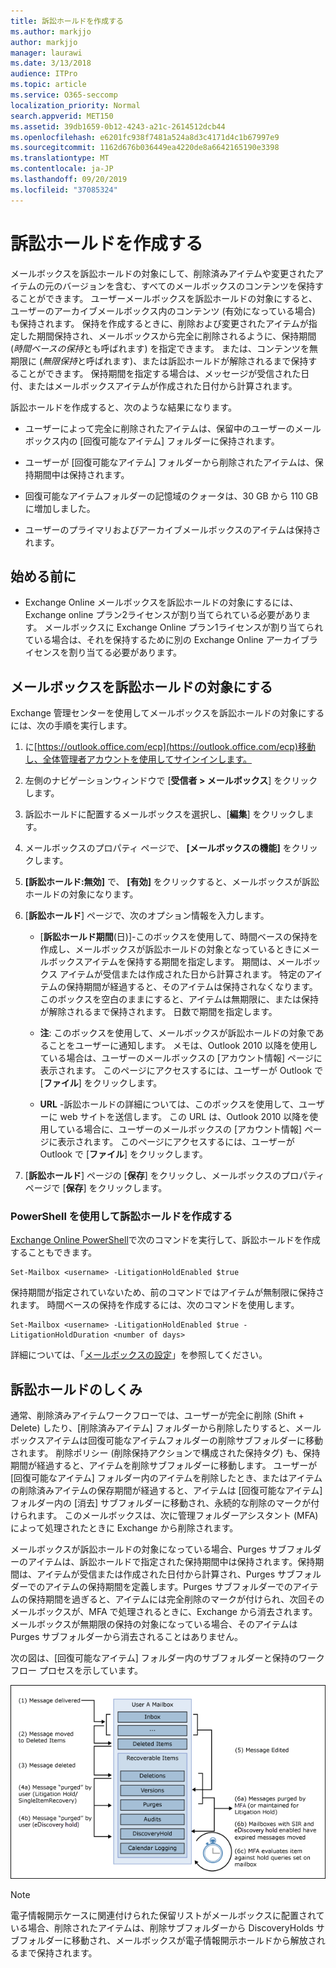 ```yaml
---
title: 訴訟ホールドを作成する
ms.author: markjjo
author: markjjo
manager: laurawi
ms.date: 3/13/2018
audience: ITPro
ms.topic: article
ms.service: O365-seccomp
localization_priority: Normal
search.appverid: MET150
ms.assetid: 39db1659-0b12-4243-a21c-2614512dcb44
ms.openlocfilehash: e6201fc938f7481a524a8d3c4171d4c1b67997e9
ms.sourcegitcommit: 1162d676b036449ea4220de8a6642165190e3398
ms.translationtype: MT
ms.contentlocale: ja-JP
ms.lasthandoff: 09/20/2019
ms.locfileid: "37085324"
---
```

# <a name="create-a-litigation-hold"></a>訴訟ホールドを作成する

メールボックスを訴訟ホールドの対象にして、削除済みアイテムや変更されたアイテムの元のバージョンを含む、すべてのメールボックスのコンテンツを保持することができます。 ユーザーメールボックスを訴訟ホールドの対象にすると、ユーザーのアーカイブメールボックス内のコンテンツ (有効になっている場合) も保持されます。 保持を作成するときに、削除および変更されたアイテムが指定した期間保持され、メールボックスから完全に削除されるように、保持期間 (*時間ベースの保持*とも呼ばれます) を指定できます。 または、コンテンツを無期限に (*無限保持*と呼ばれます)、または訴訟ホールドが解除されるまで保持することができます。 保持期間を指定する場合は、メッセージが受信された日付、またはメールボックスアイテムが作成された日付から計算されます。 
  
訴訟ホールドを作成すると、次のような結果になります。
  
- ユーザーによって完全に削除されたアイテムは、保留中のユーザーのメールボックス内の [回復可能なアイテム] フォルダーに保持されます。
    
- ユーザーが [回復可能なアイテム] フォルダーから削除されたアイテムは、保持期間中は保持されます。
    
- 回復可能なアイテムフォルダーの記憶域のクォータは、30 GB から 110 GB に増加しました。
    
- ユーザーのプライマリおよびアーカイブメールボックスのアイテムは保持されます。
    
## <a name="before-you-begin"></a>始める前に

- Exchange Online メールボックスを訴訟ホールドの対象にするには、Exchange online プラン2ライセンスが割り当てられている必要があります。 メールボックスに Exchange Online プラン1ライセンスが割り当てられている場合は、それを保持するために別の Exchange Online アーカイブライセンスを割り当てる必要があります。
    

## <a name="place-a-mailbox-on-litigation-hold"></a>メールボックスを訴訟ホールドの対象にする

Exchange 管理センターを使用してメールボックスを訴訟ホールドの対象にするには、次の手順を実行します。

1. に[https://outlook.office.com/ecp](https://outlook.office.com/ecp)移動し、全体管理者アカウントを使用してサインインします。

2. 左側のナビゲーションウィンドウで [**受信者 > メールボックス**] をクリックします。

3. 訴訟ホールドに配置するメールボックスを選択し、[**編集**] をクリックします。

4. メールボックスのプロパティ ページで、 **[メールボックスの機能]** をクリックします。
    
5. **[訴訟ホールド:無効]** で、 **[有効]** をクリックすると、メールボックスが訴訟ホールドの対象になります。
    
6. [**訴訟ホールド**] ページで、次のオプション情報を入力します。 
    
    - [**訴訟ホールド期間**(日)]-このボックスを使用して、時間ベースの保持を作成し、メールボックスが訴訟ホールドの対象となっているときにメールボックスアイテムを保持する期間を指定します。 期間は、メールボックス アイテムが受信または作成された日から計算されます。 特定のアイテムの保持期間が経過すると、そのアイテムは保持されなくなります。 このボックスを空白のままにすると、アイテムは無期限に、または保持が解除されるまで保持されます。 日数で期間を指定します。
    
    - **注**: このボックスを使用して、メールボックスが訴訟ホールドの対象であることをユーザーに通知します。 メモは、Outlook 2010 以降を使用している場合は、ユーザーのメールボックスの [アカウント情報] ページに表示されます。 このページにアクセスするには、ユーザーが Outlook で [**ファイル**] をクリックします。
    
    - **URL** -訴訟ホールドの詳細については、このボックスを使用して、ユーザーに web サイトを送信します。 この URL は、Outlook 2010 以降を使用している場合に、ユーザーのメールボックスの [アカウント情報] ページに表示されます。 このページにアクセスするには、ユーザーが Outlook で [**ファイル**] をクリックします。

7. [**訴訟ホールド**] ページの [**保存**] をクリックし、メールボックスのプロパティページで [**保存**] をクリックします。

### <a name="create-a-litigation-hold-using-powershell"></a>PowerShell を使用して訴訟ホールドを作成する

[Exchange Online PowerShell](https://docs.microsoft.com/powershell/exchange/exchange-online/connect-to-exchange-online-powershell/connect-to-exchange-online-powershell)で次のコマンドを実行して、訴訟ホールドを作成することもできます。

```
Set-Mailbox <username> -LitigationHoldEnabled $true
```

保持期間が指定されていないため、前のコマンドではアイテムが無制限に保持されます。 時間ベースの保持を作成するには、次のコマンドを使用します。

```
Set-Mailbox <username> -LitigationHoldEnabled $true -LitigationHoldDuration <number of days>
```

詳細については、「[メールボックスの設定](https://docs.microsoft.com/en-us/powershell/module/exchange/mailboxes/set-mailbox)」を参照してください。

## <a name="how-does-litigation-hold-work"></a>訴訟ホールドのしくみ

通常、削除済みアイテムワークフローでは、ユーザーが完全に削除 (Shift + Delete) したり、[削除済みアイテム] フォルダーから削除したりすると、メールボックスアイテムは回復可能なアイテムフォルダーの削除サブフォルダーに移動されます。 削除ポリシー (削除保持アクションで構成された保持タグ) も、保持期間が経過すると、アイテムを削除サブフォルダーに移動します。 ユーザーが [回復可能なアイテム] フォルダー内のアイテムを削除したとき、またはアイテムの削除済みアイテムの保存期間が経過すると、アイテムは [回復可能なアイテム] フォルダー内の [消去] サブフォルダーに移動され、永続的な削除のマークが付けられます。 このメールボックスは、次に管理フォルダーアシスタント (MFA) によって処理されたときに Exchange から削除されます。

メールボックスが訴訟ホールドの対象になっている場合、Purges サブフォルダーのアイテムは、訴訟ホールドで指定された保持期間中は保持されます。保持期間は、アイテムが受信または作成された日付から計算され、Purges サブフォルダーでのアイテムの保持期間を定義します。Purges サブフォルダーでのアイテムの保持期間を過ぎると、アイテムには完全削除のマークが付けられ、次回そのメールボックスが、MFA で処理されるときに、Exchange から消去されます。メールボックスが無期限の保持の対象になっている場合、そのアイテムは Purges サブフォルダーから消去されることはありません。

次の図は、[回復可能なアイテム] フォルダー内のサブフォルダーと保持のワークフロー プロセスを示しています。

![訴訟ホールドライフサイクル](media/LitigationHoldLifeCycle.png)

> [!NOTE]
> 電子情報開示ケースに関連付けられた保留リストがメールボックスに配置されている場合、削除されたアイテムは、削除サブフォルダーから DiscoveryHolds サブフォルダーに移動され、メールボックスが電子情報開示ホールドから解放されるまで保持されます。
  